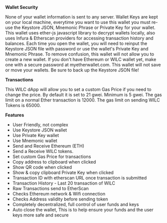 **Wallet Security**

None of your wallet information is sent to any server. Wallet Keys are kept on your local machine, everytime you want to use this wallet you must re-use the Keystore JSON,
Mnemonic Phrase or Private Key for your wallet. This wallet uses ether-js javascript library to decrypt wallets locally, also uses Infura & Etherscan providers for accessing transaction history and balances. Each time you open the wallet, you will need to reinput the Keystore JSON file with password or use the wallet's Private Key and Mnemonic Phrase. To remove confusion, this wallet will not allow you to create a new wallet. If you don't have Ethereum or WILC wallet yet, make one with a secure password at myetherwallet.com. This wallet will not save or move your wallets. Be sure to back up the Keystore JSON file!

**Transactions**

This WILC dApp will allow you to set a custom Gas Price if you need to change the price. By default it is set to 21 gwei. Minimum is 5 gwei. The gas limit on a normal Ether transaction is 12000. The gas limit on sending WILC Tokens is 65000.

**Features**
- User Friendly, not complex
- Use Keystore JSON wallet
- Use Private Key wallet
- Use Mnemonic wallet
- Send and Receive Ethereum (ETH)
- Send a Receive WILC tokens.
- Set custom Gas Price for transactions
- Copy address to clipboard when clicked
- Show QR code when clicked
- Show & copy clipboard Private Key when clicked
- Transaction ID with etherscan URL once transaction is submitted
- Transaction History - Last 20 transaction of WILC
- Raw Transactions send to EtherScan
- Checks Ethereum network & Wifi connection
- Checks Address validity before sending token
- Completely decentralized, full control of user funds and keys
- Auto close the wallet, This is to help ensure your funds and the user keys more safe
and secure
